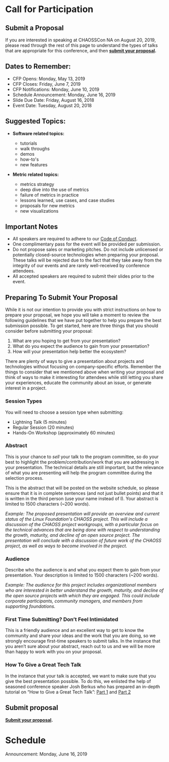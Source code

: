 # Call for Participation


## Submit a Proposal

If you are interested in speaking at CHAOSSCon NA on August 20, 2019, 
please read through the rest of this page to understand the types of talks
that are appropriate for this conference, and then **[submit your proposal][submit].**  


## Dates to Remember:

* CFP Opens: Monday, May 13, 2019
* CFP Closes: Friday, June 7, 2019
* CFP Notifications: Monday, June 10, 2019
* Schedule Announcement: Monday, June 16, 2019
* Slide Due Date: Friday, August 16, 2018
* Event Date: Tuesday, August 20, 2018


## Suggested Topics:

- **Software related topics:**
   + tutorials
   + walk throughs
   + demos
   + how-to's
   + new features
   
- **Metric related topics:**
   + metrics strategy
   + deep dive into the use of metrics
   + failure of metrics in practice
   + lessons learned, use cases, and case studies
   + proposals for new metrics
   + new visualizations


## Important Notes

- All speakers are required to adhere to our [Code of Conduct](https://github.com/chaoss/governance/blob/master/code-of-conduct.md).
- One complimentary pass for the event will be provided per submission.
- Do not propose sales or marketing pitches. Do not include unlicensed or potentially closed-source technologies when preparing your proposal. These talks will be rejected due to the fact that they take away from the integrity of our events and are rarely well-received by conference attendees.
- All accepted speakers are required to submit their slides prior to the event.


## Preparing To Submit Your Proposal

While it is not our intention to provide you with strict instructions on how to prepare your proposal, we hope you will take a moment to review the following guidelines that we have put together to help you prepare the best submission possible. To get started, here are three things that you should consider before submitting your proposal:

1. What are you hoping to get from your presentation?
2. What do you expect the audience to gain from your presentation?
3. How will your presentation help better the ecosystem?

There are plenty of ways to give a presentation about projects and technologies without focusing on company-specific efforts. Remember the things to consider that we mentioned above when writing your proposal and think of ways to make it interesting for attendees while still letting you share your experiences, educate the community about an issue, or generate interest in a project.


### Session Types

You will need to choose a session type when submitting:
* Lightning Talk (5 minutes)
* Regular Session (20 minutes)
* Hands-On Workshop (approximately 60 minutes)


### Abstract

This is your chance to *sell* your talk to the program committee, so do your best to highlight the problem/contribution/work that you are addressing in your presentation. The technical details are still important, but the relevance of what you are presenting will help the program committee during the selection process.

This is the abstract that will be posted on the website schedule, so please ensure that it is in complete sentences (and not just bullet points) and that it is written in the third person (use your name instead of I). Your abstract is limited to 1500 characters (~200 words).

*Example: The proposed presentation will provide an overview and current status of the Linux Foundation's CHAOSS project. This will include a discussion of the CHAOSS project workgroups, with a particular focus on the technical advances that are being done with respect to understanding the growth, maturity, and decline of an open source project. The presentation will conclude with a discussion of future work of the CHAOSS project, as well as ways to become involved in the project.*

### Audience

Describe who the audience is and what you expect them to gain from your presentation. Your description is limited to 1500 characters (~200 words).

*Example: The audience for this project includes organizational members who are interested in better understand the growth, maturity, and decline of the open source projects with which they are engaged. This could include corporate participants, community managers, and members from supporting foundations.*


### First Time Submitting? Don’t Feel Intimidated

This is a friendly audience and an excellent way to get to know the community and share your ideas and the work that you are doing, so we strongly encourage first-time speakers to submit talks. In the instance that you aren’t sure about your abstract, reach out to us and we will be more than happy to work with you on your proposal.


### How To Give a Great Tech Talk

In the instance that your talk is accepted, we want to make sure that you give the best presentation possible. To do this, we enlisted the help of seasoned conference speaker Josh Berkus who has prepared an in-depth tutorial on “How to Give a Great Tech Talk”:
[Part 1](http://www.youtube.com/watch?v=iE9y3gyF8Kw>) and 
[Part 2](http://www.youtube.com/watch?v=gcOP4WQfJl4>)

## Submit proposal

**[Submit your proposal][submit].** 

# Schedule

Announcement: Monday, June 16, 2019

[submit]: https://forms.gle/o6EprSWV7mHB66hNA

